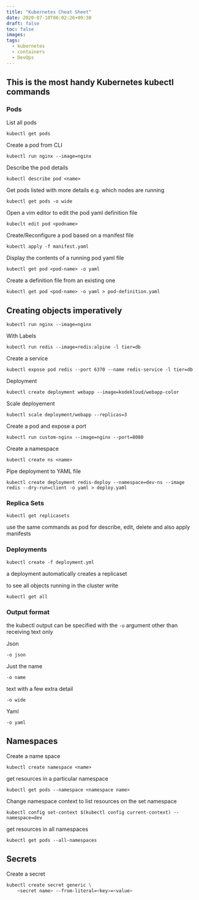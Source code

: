 ```yaml
---
title: "Kubernetes Cheat Sheet"
date: 2020-07-10T06:02:26+09:30
draft: false
toc: false
images:
tags:
  - kubernetes
  - containers
  - DevOps
---
```


## This is the most handy Kubernetes kubectl commands

### Pods

List all pods

`kubectl get pods`

Create a pod from CLI

`kubectl run nginx --image=nginx`

Describe the pod details

`kubectl describe pod <name>`

Get pods listed with more details e.g. which nodes are running

`kubectl get pods -o wide`

Open a vim editor to edit the pod yaml definition file

`kubeclt edit pod <podname>`

Create/Reconfigure a pod based on a manifest file

`kubectl apply -f manifest.yaml`

Display the contents of a running pod yaml file

`kubectl get pod <pod-name> -o yaml`

Create a definition file from an existing one

`kubectl get pod <pod-name> -o yaml > pod-definition.yaml`


## Creating objects imperatively

`kubectl run nginx --image=nginx`

With Labels

`kubectl run redis --image=redis:alpine -l tier=db`

Create a service

`kubectl expose pod redis --port 6370 --name redis-service -l tier=db`

Deployment

`kubectl create deployment webapp --image=kodekloud/webapp-color`

Scale deployement

`kubectl scale deployment/webapp --replicas=3`

Create a pod and expose a port

`kubectl run custom-nginx --image=nginx --port=8080`

Create a namespace

`kubectl create ns <name>`

Pipe deployment to YAML file

`kubectl create deployment redis-deploy --namespace=dev-ns --image redis --dry-run=client -o yaml > deploy.yaml`


### Replica Sets

`kubectl get replicasets`

use the same commands as pod for describe, edit, delete and also apply manifests

### Deployments

`kubectl create -f deployment.yml`

a deployment automatically creates a replicaset

to see all objects running in the cluster write

`kubectl get all`

### Output format

the kubectl output can be specified with the `-o` argument other than receiving text only

Json 

`-o json`

Just the name

`-o name`

text with a few extra detail

`-o wide`

Yaml

`-o yaml`

## Namespaces

Create a name space

`kubectl create namespace <name>`

get resources in a particular namespace

`kubectl get pods --namespace <namespace name>`

Change namespace context to list resources on the set namespace

`kubectl config set-context $(kubectl config current-context) --namespace=dev`

get resources in all namespaces

`kubectl get pods --all-namespaces`

## Secrets

Create a secret

```bash
kubectl create secret generic \
    <secret name> --from-literal=<key>=<value>
```

